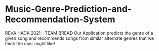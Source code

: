 # Music-Genre-Prediction-and-Recommendation-System
REVA HACK 2021 - TEAM BREAD
Our Application predicts the genre of a given song and recommends songs from similar alternate genres that we think the user might like!
